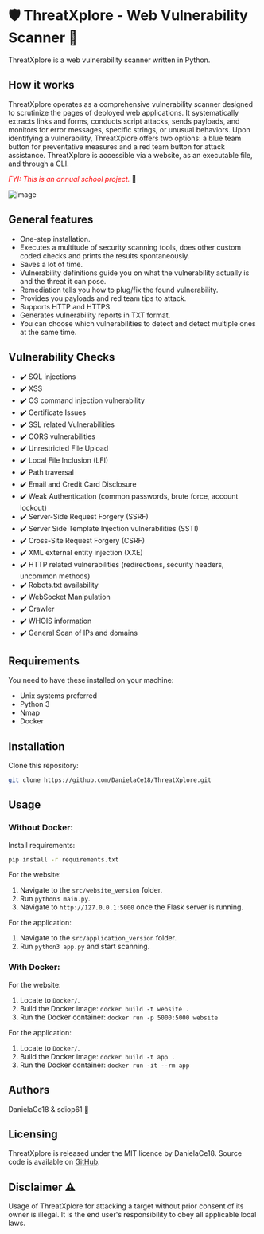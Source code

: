 # :shield: ThreatXplore - Web Vulnerability Scanner :snake:

ThreatXplore is a web vulnerability scanner written in Python.

## How it works 

ThreatXplore operates as a comprehensive vulnerability scanner designed to scrutinize the pages of deployed web applications. It systematically extracts links and forms, conducts script attacks, sends payloads, and monitors for error messages, specific strings, or unusual behaviors. Upon identifying a vulnerability, ThreatXplore offers two options: a blue team button for preventative measures and a red team button for attack assistance. ThreatXplore is accessible via a website, as an executable file, and through a CLI.

*<span style="color:red;">FYI: This is an annual school project.</span>* :loudspeaker:

![image](https://github.com/DanielaCe18/ThreatXplore/assets/145435353/5ea435f0-5b45-45e5-a29d-e8b63fb78174)


## General features 
- One-step installation.
- Executes a multitude of security scanning tools, does other custom coded checks and prints the results spontaneously.
- Saves a lot of time.
- Vulnerability definitions guide you on what the vulnerability actually is and the threat it can pose.
- Remediation tells you how to plug/fix the found vulnerability.
- Provides you payloads and red team tips to attack.
- Supports HTTP and HTTPS.
- Generates vulnerability reports in TXT format.
- You can choose which vulnerabilities to detect and detect multiple ones at the same time.

## Vulnerability Checks
- :heavy_check_mark: SQL injections
- :heavy_check_mark: XSS
- :heavy_check_mark: OS command injection vulnerability
- :heavy_check_mark: Certificate Issues 
- :heavy_check_mark: SSL related Vulnerabilities 
- :heavy_check_mark: CORS vulnerabilities
- :heavy_check_mark: Unrestricted File Upload
- :heavy_check_mark: Local File Inclusion (LFI)
- :heavy_check_mark: Path traversal
- :heavy_check_mark: Email and Credit Card Disclosure
- :heavy_check_mark: Weak Authentication (common passwords, brute force, account lockout)
- :heavy_check_mark: Server-Side Request Forgery (SSRF)
- :heavy_check_mark: Server Side Template Injection vulnerabilities (SSTI)
- :heavy_check_mark: Cross-Site Request Forgery (CSRF)
- :heavy_check_mark: XML external entity injection (XXE)
- :heavy_check_mark: HTTP related vulnerabilities (redirections, security headers, uncommon methods)
- :heavy_check_mark: Robots.txt availability
- :heavy_check_mark: WebSocket Manipulation
- :heavy_check_mark: Crawler
- :heavy_check_mark: WHOIS information
- :heavy_check_mark: General Scan of IPs and domains

## Requirements
You need to have these installed on your machine:
- Unix systems preferred
- Python 3
- Nmap
- Docker

## Installation 

Clone this repository:

```sh
git clone https://github.com/DanielaCe18/ThreatXplore.git
```

## Usage 

### Without Docker:

Install requirements:
```sh
pip install -r requirements.txt
```

For the website:
1. Navigate to the `src/website_version` folder.
2. Run `python3 main.py`.
3. Navigate to `http://127.0.0.1:5000` once the Flask server is running.

For the application:
1. Navigate to the `src/application_version` folder.
2. Run `python3 app.py` and start scanning.

### With Docker:

For the website:
1. Locate to `Docker/`.
2. Build the Docker image: `docker build -t website .`
3. Run the Docker container: `docker run -p 5000:5000 website`

For the application:
1. Locate to `Docker/`.
2. Build the Docker image: `docker build -t app .`
3. Run the Docker container: `docker run -it --rm app`

## Authors

DanielaCe18 & sdiop61 :crossed_fingers:

## Licensing

ThreatXplore is released under the MIT licence by DanielaCe18. Source code is available on [GitHub](https://github.com/DanielaCe18/ThreatXplore).

## Disclaimer :warning:

Usage of ThreatXplore for attacking a target without prior consent of its owner is illegal. It is the end user's responsibility to obey all applicable local laws.
